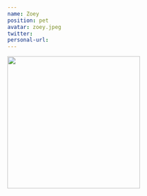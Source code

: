 ```yaml
---
name: Zoey
position: pet
avatar: zoey.jpeg
twitter: 
personal-url:
---
```


<img width="300" src="{{site.baseurl}}/images/people/{{page.avatar}}" data-action="zoom">
